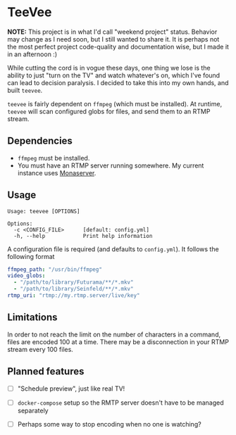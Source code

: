 # TeeVee

**NOTE:** This project is in what I'd call "weekend project" status. Behavior may change as I need soon, but I still wanted to share it. It is perhaps not the most perfect project code-quality and documentation wise, but I made it in an afternoon :)

While cutting the cord is in vogue these days, one thing we lose is the ability to just "turn on the TV" and watch whatever's on, which I've found can lead to decision paralysis. I decided to take this into my own hands, and built `teevee`.

`teevee` is fairly dependent on `ffmpeg` (which must be installed). At runtime, `teevee` will scan configured globs for files, and send them to an RTMP stream.

## Dependencies
- `ffmpeg` must be installed.
- You must have an RTMP server running somewhere. My current instance uses [Monaserver](https://github.com/MonaSolutions/MonaServer2).

## Usage
```
Usage: teevee [OPTIONS]

Options:
  -c <CONFIG_FILE>      [default: config.yml]
  -h, --help            Print help information
```

A configuration file is required (and defaults to `config.yml`). It follows the following format

```yml
ffmpeg_path: "/usr/bin/ffmpeg"
video_globs:
  - "/path/to/library/Futurama/**/*.mkv"
  - "/path/to/library/Seinfeld/**/*.mkv"
rtmp_uri: "rtmp://my.rtmp.server/live/key"
```

## Limitations
In order to not reach the limit on the number of characters in a command, files are encoded 100 at a time. There may be a disconnection in your RTMP stream every 100 files.

## Planned features
- [ ] "Schedule preview", just like real TV!
- [ ] `docker-compose` setup so the RMTP server doesn't have to be managed separately
- [ ] Perhaps some way to stop encoding when no one is watching?

